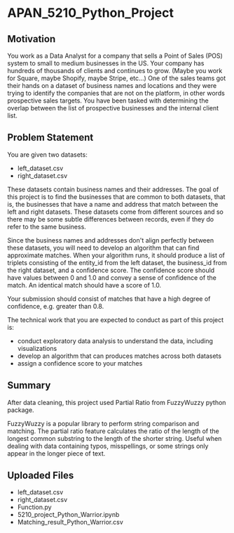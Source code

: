 # APAN_5210_Python_Project

## Motivation
You work as a Data Analyst for a company that sells a Point of Sales (POS) system to small to medium businesses in the US. Your company has hundreds of thousands of clients and continues to grow. (Maybe you work for Square, maybe Shopify, maybe Stripe, etc…) One of the sales teams got their hands on a dataset of business names and locations and they were trying to identify the companies that are not on the platform, in other words prospective sales targets. You have been tasked with determining the overlap between the list of prospective businesses and the internal client list.

## Problem Statement
You are given two datasets:
- left_dataset.csv
- right_dataset.csv

These datasets contain business names and their addresses. The goal of this project is to find the businesses that are common to both datasets, that is, the businesses that have a name and address that match between the left and right datasets. These datasets come from different sources and so there may be some subtle differences between records, even if they do refer to the same business.

Since the business names and addresses don't align perfectly between these datasets, you will need to develop an algorithm that can find approximate matches. When your algorithm runs, it should produce a list of triplets consisting of the entity_id from the left dataset, the business_id from the right dataset, and a confidence score. The confidence score should have values between 0 and 1.0 and convey a sense of confidence of the match. An identical match should have a score of 1.0.

Your submission should consist of matches that have a high degree of confidence, e.g. greater than 0.8.

The technical work that you are expected to conduct as part of this project is:
- conduct exploratory data analysis to understand the data, including visualizations
- develop an algorithm that can produces matches across both datasets
- assign a confidence score to your matches

## Summary
After data cleaning, this project used Partial Ratio from FuzzyWuzzy python package. 

FuzzyWuzzy is a popular library to perform string comparison and matching. The partial ratio feature calculates the ratio of the length of the longest common substring to the length of the shorter string. Useful when dealing with data containing typos, misspellings, or some strings only appear in the longer piece of text.

## Uploaded Files
- left_dataset.csv
- right_dataset.csv
- Function.py
- 5210_project_Python_Warrior.ipynb
- Matching_result_Python_Warrior.csv
